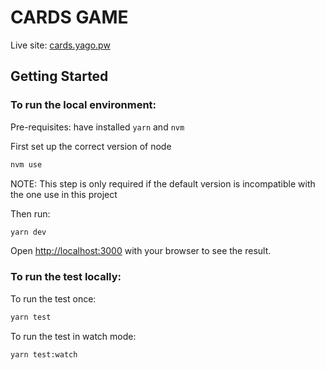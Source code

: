 # CARDS GAME

Live site: [cards.yago.pw](https://cards.yago.pw)

## Getting Started

### To run the local environment:

Pre-requisites: have installed `yarn` and `nvm`

First set up the correct version of node

```bash
nvm use
```

NOTE: This step is only required if the default version is incompatible with the one use in this project

Then run:

```bash
yarn dev
```

Open [http://localhost:3000](http://localhost:3000) with your browser to see the result.

### To run the test locally:

To run the test once:

```bash
yarn test
```

To run the test in watch mode:

```bash
yarn test:watch
```
